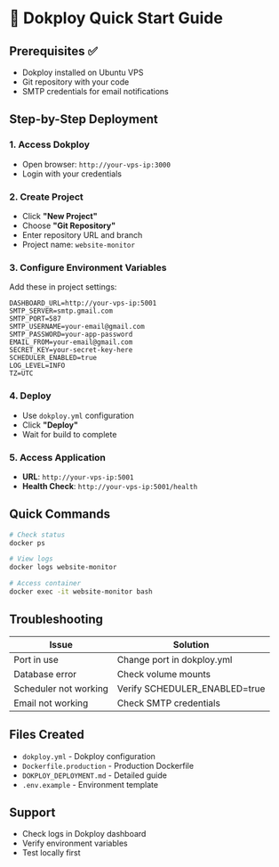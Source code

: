 # 🚀 Dokploy Quick Start Guide

## Prerequisites ✅
- Dokploy installed on Ubuntu VPS
- Git repository with your code
- SMTP credentials for email notifications

## Step-by-Step Deployment

### 1. Access Dokploy
- Open browser: `http://your-vps-ip:3000`
- Login with your credentials

### 2. Create Project
- Click **"New Project"**
- Choose **"Git Repository"**
- Enter repository URL and branch
- Project name: `website-monitor`

### 3. Configure Environment Variables
Add these in project settings:

```
DASHBOARD_URL=http://your-vps-ip:5001
SMTP_SERVER=smtp.gmail.com
SMTP_PORT=587
SMTP_USERNAME=your-email@gmail.com
SMTP_PASSWORD=your-app-password
EMAIL_FROM=your-email@gmail.com
SECRET_KEY=your-secret-key-here
SCHEDULER_ENABLED=true
LOG_LEVEL=INFO
TZ=UTC
```

### 4. Deploy
- Use `dokploy.yml` configuration
- Click **"Deploy"**
- Wait for build to complete

### 5. Access Application
- **URL**: `http://your-vps-ip:5001`
- **Health Check**: `http://your-vps-ip:5001/health`

## Quick Commands

```bash
# Check status
docker ps

# View logs
docker logs website-monitor

# Access container
docker exec -it website-monitor bash
```

## Troubleshooting

| Issue | Solution |
|-------|----------|
| Port in use | Change port in dokploy.yml |
| Database error | Check volume mounts |
| Scheduler not working | Verify SCHEDULER_ENABLED=true |
| Email not working | Check SMTP credentials |

## Files Created
- `dokploy.yml` - Dokploy configuration
- `Dockerfile.production` - Production Dockerfile
- `DOKPLOY_DEPLOYMENT.md` - Detailed guide
- `.env.example` - Environment template

## Support
- Check logs in Dokploy dashboard
- Verify environment variables
- Test locally first

